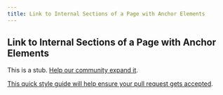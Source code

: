 ```yaml
---
title: Link to Internal Sections of a Page with Anchor Elements
---
```

## Link to Internal Sections of a Page with Anchor Elements

This is a stub. <a href='https://github.com/freecodecamp/guides/tree/master/src/pages/certifications/responsive-web-design/basic-html-and-html5/link-to-internal-sections-of-a-page-with-anchor-elements/index.md' target='_blank' rel='nofollow'>Help our community expand it</a>.

<a href='https://github.com/freecodecamp/guides/blob/master/README.md' target='_blank' rel='nofollow'>This quick style guide will help ensure your pull request gets accepted</a>.

<!-- The article goes here, in GitHub-flavored Markdown. Feel free to add YouTube videos, images, and CodePen/JSBin embeds  -->
